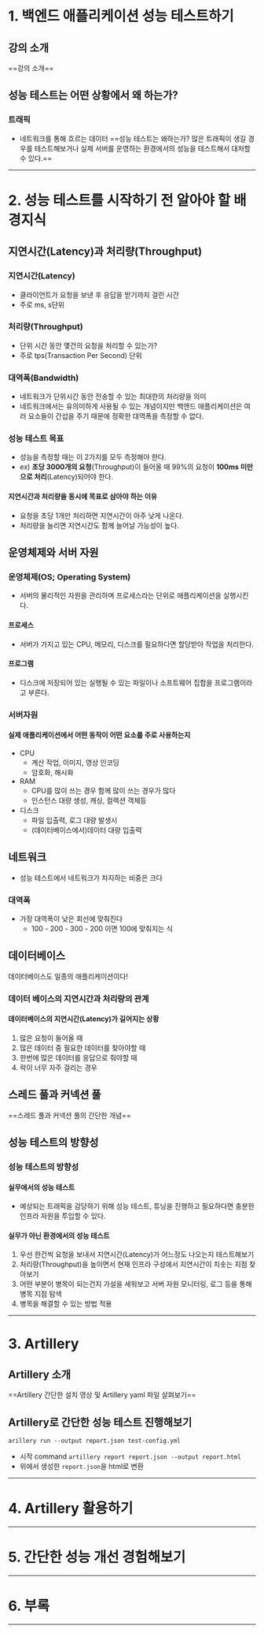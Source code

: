 # 1. 백엔드 애플리케이션 성능 테스트하기
## 강의 소개
==강의 소개==
## 성능 테스트는 어떤 상황에서 왜 하는가?
### 트래픽
- 네트워크를 통해 흐르는 데이터
==성능 테스트는 왜하는가? 많은 트래픽이 생길 경우를 테스트해보거나 실제 서버를 운영하는 환경에서의 성능을 테스트해서 대처할 수 있다.==
****
# 2. 성능 테스트를 시작하기 전 알아야 할 배경지식
## 지연시간(Latency)과 처리량(Throughput)
### 지연시간(Latency)
- 클라이언트가 요청을 보낸 후 응답을 받기까지 걸린 시간 
- 주로 ms, s단위
### 처리량(Throughput)
- 단위 시간 동안 몇건의 요청을 처리할 수 있는가?
- 주로 tps(Transaction Per Second) 단위
### 대역폭(Bandwidth)
- 네트워크가 단위시간 동안 전송할 수 있는 최대한의 처리량을 의미
- 네트워크에서는 유의미하게 사용될 수 있는 개념이지만 백엔드 애플리케이션은 여러 요소들이 간섭을 주기 때문에 정확한 대역폭을 측정할 수 없다.
### 성능 테스트 목표
- 성능을 측정할 때는 이 2가지를 모두 측정해야 한다.
- ex) **초당 3000개의 요청**(Throughput)이 들어올 때 99%의 요청이 **100ms 미만으로 처리**(Latency)되어야 한다.
#### 지연시간과 처리량을 동시에 목표로 삼아야 하는 이유
- 요청을 초당 1개만 처리하면 지연시간이 아주 낮게 나온다.
- 처리량을 늘리면 지연시간도 함께 늘어날 가능성이 높다.
## 운영체제와 서버 자원
### 운영체제(OS; Operating System)
- 서버의 물리적인 자원을 관리하며 프로세스라는 단위로 애플리케이션을 실행시킨다.
#### 프로세스
- 서버가 가지고 있는 CPU, 메모리, 디스크를 필요하다면 할당받아 작업을 처리한다.
#### 프로그램
- 디스크에 저장되어 있는 실행될 수 있는 파일이나 소프트웨어 집합을 프로그램이라고 부른다.
### 서버자원
#### 실제 애플리케이션에서 어떤 동작이 어떤 요소를 주로 사용하는지
- CPU
	- 계산 작업, 이미지, 영상 인코딩
	- 암호화, 해시화
- RAM
	- CPU를 많이 쓰는 경우 함께 많이 쓰는 경우가 많다
	- 인스턴스 대량 생성, 캐싱, 컬렉션 객체등
- 디스크
	- 파일 입출력, 로그 대량 발생시
	- (데이터베이스에서)데이터 대량 입출력
## 네트워크
- 성능 테스트에서 네트워크가 차지하는 비중은 크다
### 대역폭
- 가장 대역폭이 낮은 회선에 맞춰진다
	- 100 - 200 - 300 - 200 이면 100에 맞춰지는 식
## 데이터베이스

데이터베이스도 일종의 애플리케이션이다!
### 데이터 베이스의 지연시간과 처리량의 관계
#### 데이터베이스의 지연시간(Latency)가 길어지는 상황
1. 많은 요청이 들어올 때
2. 많은 데이터 중 필요한 데이터를 찾아야할 때
3. 한번에 많은 데이터를 응답으로 줘야할 때
4. 락이 너무 자주 걸리는 경우
## 스레드 풀과 커넥션 풀
==스레드 풀과 커넥션 풀의 간단한 개념==
## 성능 테스트의 방향성
### 성능 테스트의 방향성
#### 실무에서의 성능 테스트
- 예상되는 트래픽을 감당하기 위해 성능 테스트, 튜닝을 진행하고 필요하다면 충분한 인프라 자원을 투입할 수 있다.
#### 실무가 아닌 환경에서의 성능 테스트
1. 우선 한건씩 요청을 보내서 지연시간(Latency)가 어느정도 나오는지 테스트해보기
2. 처리량(Throughput)을 높이면서 현재 인프라 구성에서 지연시간이 치솟는 지점 찾아보기
3. 어떤 부분이 병목이 되는건지 가설을 세워보고 서버 자원 모니터링, 로그 등을 통해 병목 지점 탐색
4. 병목을 해결할 수 있는 방법 적용
****
# 3. Artillery
## Artillery 소개
==Artillery 간단한 설치 영상 및 Artillery yaml 파일 살펴보기==
## Artillery로 간단한 성능 테스트 진행해보기
`arillery run --output report.json test-config.yml`
- 시작 command
`artillery report report.json --output report.html`
- 위에서 생성한 `report.json`을 html로 변환
****
# 4. Artillery 활용하기

****
# 5. 간단한 성능 개선 경험해보기

****
# 6. 부록

****